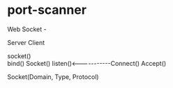 # port-scanner
Web Socket - 

Server              Client

socket()            
bind()              Socket()
listen()<-----------Connect()
Accept()

Socket(Domain, Type, Protocol)